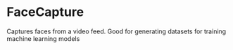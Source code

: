 # FaceCapture
Captures faces from a video feed. Good for generating datasets for training machine learning models
